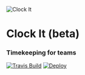 ![Clock It](http://www.paulickreport.com/wp-content/uploads/2015/07/89705247.jpg)
# Clock It (beta)
### Timekeeping for teams
[![Travis Build](https://travis-ci.org/AustinMCrane/ClockIt.svg?branch=master)](https://travis-ci.org/AustinMCrane/ClockIt)
[![Deploy](https://www.herokucdn.com/deploy/button.svg)](https://heroku.com/deploy)
